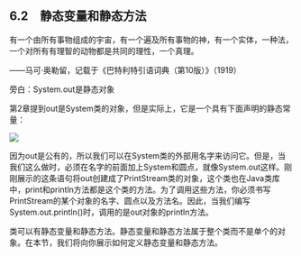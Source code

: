    

## 6.2　静态变量和静态方法

有一个由所有事物组成的宇宙，有一个遍及所有事物的神，有一个实体，一种法，一个对所有有理智的动物都是共同的理性，一个真理。

——马可·奥勒留，记载于《巴特利特引语词典（第10版）》（1919）

旁白：System.out是静态对象  

第2章提到out是System类的对象，但是实际上，它是一个具有下面声明的静态常量：

![](../Images/image10344.gif)

因为out是公有的，所以我们可以在System类的外部用名字来访问它。但是，当我们这么做时，必须在名字的前面加上System和圆点，就像System.out这样。刚刚展示的这条语句将out创建成了PrintStream类的对象，这个类也在Java类库中，print和println方法都是这个类的方法。为了调用这些方法，你必须书写PrintStream的某个对象的名字、圆点以及方法名。因此，当我们编写System.out.println()时，调用的是out对象的println方法。

类可以有静态变量和静态方法。静态变量和静态方法属于整个类而不是单个的对象。在本节，我们将向你展示如何定义静态变量和静态方法。